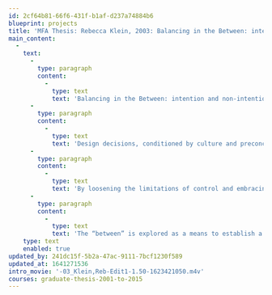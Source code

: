 ```yaml
---
id: 2cf64b81-66f6-431f-b1af-d237a74884b6
blueprint: projects
title: 'MFA Thesis: Rebecca Klein, 2003: Balancing in the Between: intention and non-intention in the creative process'
main_content:
  -
    text:
      -
        type: paragraph
        content:
          -
            type: text
            text: 'Balancing in the Between: intention and non-intention in the creative process'
      -
        type: paragraph
        content:
          -
            type: text
            text: 'Design decisions, conditioned by culture and preconceptions, are often too trained and formula-driven, leading to convention and predictability. This thesis takes the position that, in our search for fulfilling design, a balancing act between control and disruption must be engaged.'
      -
        type: paragraph
        content:
          -
            type: text
            text: 'By loosening the limitations of control and embracing disruption, we invite the unpredictable and unexpected into our work. This thesis process navigates the space between intention and non-intention, between inside and outside, and between the known and the unknown as a break from conditioned response. '
      -
        type: paragraph
        content:
          -
            type: text
            text: 'The “between” is explored as a means to establish a connective harmony from an emerging, creative center.'
    type: text
    enabled: true
updated_by: 241dc15f-5b2a-47ac-9111-7bcf1230f589
updated_at: 1641271536
intro_movie: '-03_Klein,Reb-Edit1-1.50-1623421050.m4v'
courses: graduate-thesis-2001-to-2015
---
```

